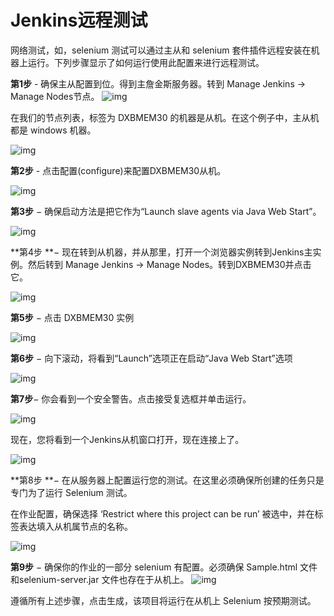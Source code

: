 # Jenkins远程测试

网络测试，如，selenium 测试可以通过主从和 selenium 套件插件远程安装在机器上运行。下列步骤显示了如何运行使用此配置来进行远程测试。

**第1步** - 确保主从配置到位。得到主詹金斯服务器。转到 Manage Jenkins → Manage Nodes节点。
![img](http://www.yiibai.com/uploads/tutorial/20151230/1-1512301J11S04.jpg)

在我们的节点列表，标签为 DXBMEM30 的机器是从机。在这个例子中，主从机都是 windows 机器。

![img](http://www.yiibai.com/uploads/tutorial/20151230/1-1512301J233R9.jpg)

**第2步** - 点击配置(configure)来配置DXBMEM30从机。

![img](http://www.yiibai.com/uploads/tutorial/20151230/1-1512301J25DS.jpg)

**第3步** − 确保启动方法是把它作为“Launch slave agents via Java Web Start”。

![img](http://www.yiibai.com/uploads/tutorial/20151230/1-1512301J31V19.jpg)

**第4步 **− 现在转到从机器，并从那里，打开一个浏览器实例转到Jenkins主实例。然后转到 Manage Jenkins → Manage Nodes。转到DXBMEM30并点击它。

![img](http://www.yiibai.com/uploads/tutorial/20151230/1-1512301J350P1.jpg)

**第5步** − 点击 DXBMEM30 实例

![img](http://www.yiibai.com/uploads/tutorial/20151230/1-1512301J412G7.jpg)

**第6步** − 向下滚动，将看到“Launch”选项正在启动“Java Web Start”选项

![img](http://www.yiibai.com/uploads/tutorial/20151230/1-1512301J43AT.jpg)

**第7步**− 你会看到一个安全警告。点击接受复选框并单击运行。

![img](http://www.yiibai.com/uploads/tutorial/20151230/1-1512301J45ER.jpg)

现在，您将看到一个Jenkins从机窗口打开，现在连接上了。

![img](http://www.yiibai.com/uploads/tutorial/20151230/1-1512301J520b8.jpg)

**第8步 **− 在从服务器上配置运行您的测试。在这里必须确保所创建的任务只是专门为了运行 Selenium 测试。

在作业配置，确保选择 ‘Restrict where this project can be run’ 被选中，并在标签表达填入从机属节点的名称。

![img](http://www.yiibai.com/uploads/tutorial/20151230/1-1512301J539130.jpg)

**第9步** − 确保你的作业的一部分 selenium 有配置。必须确保 Sample.html 文件和selenium-server.jar 文件也存在于从机上。
![img](http://www.yiibai.com/uploads/tutorial/20151230/1-1512301J610939.jpg)

遵循所有上述步骤，点击生成，该项目将运行在从机上 Selenium 按预期测试。